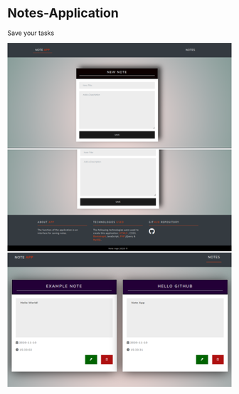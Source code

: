 # Notes-Application
Save your tasks

![alt text](img/index.png)
![alt text](img/footer.png)
![alt text](img/notes.png)
